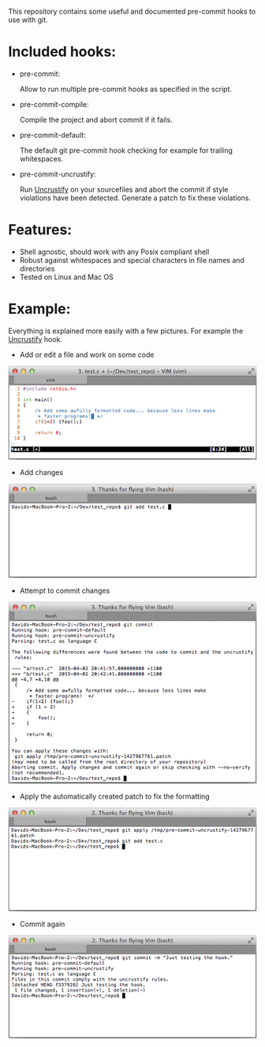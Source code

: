 This repository contains some useful and documented pre-commit hooks to use with git.

Included hooks:
============
* pre-commit:

    Allow to run multiple pre-commit hooks as specified in the script.

* pre-commit-compile:

    Compile the project and abort commit if it fails.

* pre-commit-default:

    The default git pre-commit hook checking for example for trailing
    whitespaces.

* pre-commit-uncrustify:

    Run [Uncrustify](http://uncrustify.sourceforge.net/) on your sourcefiles and abort the commit if style violations
    have been detected. Generate a patch to fix these violations.

Features:
=========
* Shell agnostic, should work with any Posix compliant shell
* Robust against whitespaces and special characters in file names and directories
* Tested on Linux and Mac OS

Example:
=======
Everything is explained more easily with a few pictures. For example the [Uncrustify](http://uncrustify.sourceforge.net/) hook.

* Add or edit a file and work on some code

![Work on code](example_pictures/work_on_code.png)

* Add changes

![Add changes](example_pictures/add_file.png)

* Attempt to commit changes

![Commit changes](example_pictures/commit_changes.png)

* Apply the automatically created patch to fix the formatting

![Apply patch](example_pictures/apply_patch.png)

* Commit again

![Commit changes again](example_pictures/commit_changes_again.png)
